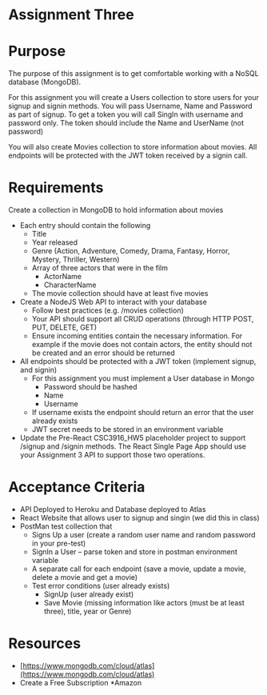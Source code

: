 # Assignment Three

# Purpose

The purpose of this assignment is to get comfortable working with a NoSQL database (MongoDB).

For this assignment you will create a Users collection to store users for your signup and signin
methods. You will pass Username, Name and Password as part of signup. To get a token you will
call SingIn with username and password only. The token should include the Name and UserName
(not password)

You will also create Movies collection to store information about movies. All endpoints will be
protected with the JWT token received by a signin call.

# Requirements

Create a collection in MongoDB to hold information about movies

- Each entry should contain the following
    - Title
    - Year released
    - Genre (Action, Adventure, Comedy, Drama, Fantasy, Horror, Mystery, Thriller,
       Western)
    - Array of three actors that were in the film
       - ActorName
       - CharacterName
    - The movie collection should have at least five movies
- Create a NodeJS Web API to interact with your database
    - Follow best practices (e.g. /movies collection)
    - Your API should support all CRUD operations (through HTTP POST, PUT, DELETE, GET)
    - Ensure incoming entities contain the necessary information. For example if the movie
       does not contain actors, the entity should not be created and an error should be
       returned
- All endpoints should be protected with a JWT token (implement signup, and signin)
    - For this assignment you must implement a User database in Mongo
       - Password should be hashed
       - Name
       - Username
    - If username exists the endpoint should return an error that the user already exists
    - JWT secret needs to be stored in an environment variable
- Update the Pre-React CSC3916_HW5 placeholder project to support /signup and /signin
    methods. The React Single Page App should use your Assignment 3 API to support those two
    operations.

# Acceptance Criteria

- API Deployed to Heroku and Database deployed to Atlas
- React Website that allows user to signup and singin (we did this in class)
- PostMan test collection that
    - Signs Up a user (create a random user name and random password in your pre-test)
    - SignIn a User – parse token and store in postman environment variable
    - A separate call for each endpoint (save a movie, update a movie, delete a movie and
       get a movie)
    - Test error conditions (user already exists)
       - SignUp (user already exist)
       - Save Movie (missing information like actors (must be at least three), title,
          year or Genre)


# Resources

- [https://www.mongodb.com/cloud/atlas](https://www.mongodb.com/cloud/atlas)
- Create a Free Subscription *Amazon

